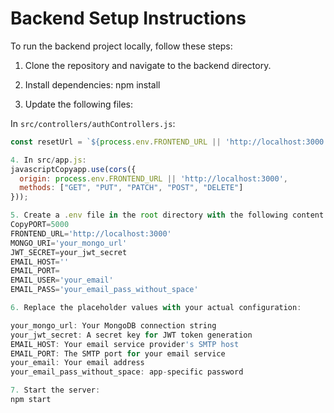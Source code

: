 
# Backend Setup Instructions

To run the backend project locally, follow these steps:

1. Clone the repository and navigate to the backend directory.

2. Install dependencies: npm install


3. Update the following files:

In `src/controllers/authControllers.js`:
```javascript
const resetUrl = `${process.env.FRONTEND_URL || 'http://localhost:3000'}/reset-password/${resetToken}`;

4. In src/app.js:
javascriptCopyapp.use(cors({
  origin: process.env.FRONTEND_URL || 'http://localhost:3000',
  methods: ["GET", "PUT", "PATCH", "POST", "DELETE"]
}));

5. Create a .env file in the root directory with the following content:
CopyPORT=5000
FRONTEND_URL='http://localhost:3000'
MONGO_URI='your_mongo_url'
JWT_SECRET=your_jwt_secret
EMAIL_HOST=''
EMAIL_PORT=
EMAIL_USER='your_email'
EMAIL_PASS='your_email_pass_without_space'

6. Replace the placeholder values with your actual configuration:

your_mongo_url: Your MongoDB connection string
your_jwt_secret: A secret key for JWT token generation
EMAIL_HOST: Your email service provider's SMTP host
EMAIL_PORT: The SMTP port for your email service
your_email: Your email address
your_email_pass_without_space: app-specific password

7. Start the server:
npm start
